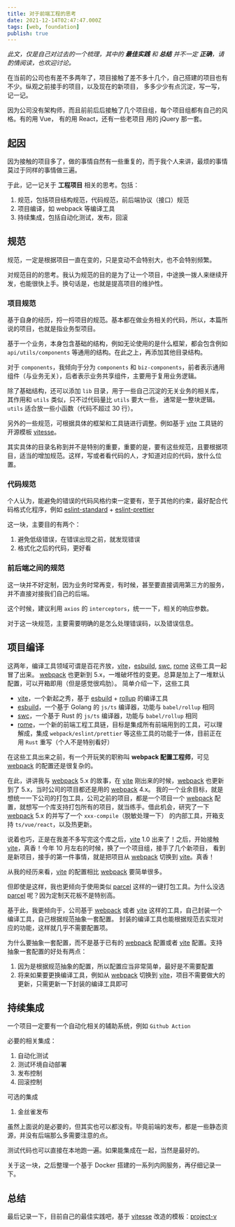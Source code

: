 ```yaml
---
title: 对于前端工程的思考
date: 2021-12-14T02:47:47.000Z
tags: [web, foundation]
publish: true
---
```


_此文，仅是自己对过去的一个梳理，其中的 **最佳实践** 和 **总结** 并不一定 **正确**，请酌情阅读，也欢迎讨论。_

在当前的公司也有差不多两年了，项目接触了差不多十几个，自己搭建的项目也有不少。纵观之前接手的项目，以及现在的新项目，
多多少少有点沉淀，写一写，记一记。

因为公司没有架构师，而且前前后后接触了几个项目组，每个项目组都有自己的风格。有的用 Vue， 有的用 React，还有一些老项目
用的 jQuery 那一套。

<!-- more -->

## 起因

因为接触的项目多了，做的事情自然有一些重复的，而于我个人来讲，最烦的事情莫过于同样的事情做三遍。

于此，记一记关于 **工程项目** 相关的思考。包括：

1. 规范，包括项目结构规范，代码规范，前后端协议（接口）规范
2. 项目编译，如 webpack 等编译工具
3. 持续集成，包括自动化测试，发布，回滚

## 规范

规范，一定是根据项目一直在变的，只是变动不会特别大，也不会特别频繁。

对规范目的的思考。我认为规范的目的是为了让一个项目，中途换一拨人来继续开发，也能很快上手。换句话是，也就是提高项目的维护性。

### 项目规范

基于自身的经历，捋一捋项目的规范。基本都在做业务相关的代码，所以，本篇所说的项目，也就是指业务型项目。

基于一个业务，本身包含基础的结构，例如无论使用的是什么框架，都会包含例如 `api/utils/components` 等通用的结构。在此之上，再添加其他目录结构。

对于 `components`，我倾向于分为 `components` 和 `biz-components`，前者表示通用组件（与业务无关），后者表示业务共享组件，主要用于复用业务逻辑。

除了基础结构，还可以添加 `lib` 目录，用于一些自己沉淀的无关业务的相关库，其作用和 `utils` 类似，只不过代码量比 `utils` 要大一些，
通常是一整块逻辑。`utils` 适合放一些小函数（代码不超过 30 行）。

另外的一些规范，可根据具体的框架和工具链进行调整。例如基于 [vite] 工具链的开源模板 [vitesse]。

其实具体的目录名称到并不是特别的重要，重要的是，要有这些规范，且要根据项目，适当的增加规范。这样，写或者看代码的人，才知道对应的代码，放什么位置。

### 代码规范

个人认为，能避免的错误的代码风格约束一定要有，至于其他的约束，最好配合代码格式化程序，例如 [eslint-standard] + [eslint-prettier]

这一块，主要目的有两个：

1. 避免低级错误，在错误出现之前，就发现错误
2. 格式化之后的代码，更好看

### 前后端之间的规范

这一块并不好定制，因为业务时常再变，有时候，甚至要直接调用第三方的服务，并不直接对接我们自己的后端。

这个时候，建议利用 `axios` 的 `interceptors`，统一一下，相关的响应参数。

对于这一块规范，主要需要明确的是怎么处理错误码，以及错误信息。

## 项目编译

这两年，编译工具领域可谓是百花齐放，[vite]，[esbuild], [swc], [rome] 这些工具一起冒了出来。
[webpack] 也更新到 5.x，一堆破坏性的变更。总算是加上了一堆默认配置，可以开箱即用（但是感觉很鸡肋）。
简单介绍一下，这些工具

- [vite]，一个新起之秀，基于 [esbuild] + [rollup] 的编译工具
- [esbuild]，一个基于 Golang 的 `js/ts` 编译器，功能与 `babel/rollup` 相同
- [swc]，一个基于 Rust 的 `js/ts` 编译器，功能与 `babel/rollup` 相同
- [rome]，一个新的前端工程工具链，目标是集成所有前端用到的工具，可以理解成，集成 `webpack/eslint/prettier` 等这些工具的功能于一体，目前正在用 `Rust` 重写（个人不是特别看好）

在这些工具出来之前，有一个开玩笑的职称叫 **webpack 配置工程师**，可见 [webpack] 的配置还是很复杂的。

在此，讲讲我与 [webpack] 5.x 的故事，在 [vite] 刚出来的时候，[webpack] 也更新到了 5.x，当时公司的项目都还是用的 [webpack] 4.x。
我的一个业余目标，就是想统一一下公司的打包工具，公司之前的项目，都是一个项目一个 [webpack] 配置，就想写一个库支持打包所有的项目，就当练手。借此机会，研究了一下
[webpack] 5.x 的并写了一个 `xxx-compile`（脱敏处理一下） 的内部工具，开箱支持 `ts/vue/react`，以及热更新。

说着也巧，正是在我差不多写完这个库之后，[vite] 1.0 出来了！之后，开始接触 [vite]，真香！今年 10 月左右的时候，换了一个项目组，接手了几个新项目，
看到是新项目，接手的第一件事情，就是把项目从 [webpack] 切换到 [vite]。真香！

从我的经历来看，[vite] 的配置相比 [webpack] 要简单很多。

但即使是这样，我也更倾向于使用类似 [parcel] 这样的一键打包工具。为什么没选 [parcel] 呢？因为定制天花板不是特别高。

基于此，我更倾向于，公司基于 [webpack] 或者 [vite] 这样的工具，自己封装一个编译工具，自己根据规范抽象一套配置。
封装的编译工具也能根据规范去实现对应的功能，这样就几乎不需要配置项。

为什么要抽象一套配置，而不是基于已有的 [webpack] 配置或者 [vite] 配置。支持抽象一套配置的好处有两点：

1. 因为是根据规范抽象的配置，所以配置应当非常简单，最好是不需要配置
2. 将来如果要更换编译工具，例如从 [webpack] 切换到 [vite]，项目不需要做大的更新，只需更新一下封装的编译工具即可

## 持续集成

一个项目一定要有一个自动化相关的辅助系统，例如 `Github Action`

必要的相关集成：

1. 自动化测试
2. 测试环境自动部署
3. 发布控制
4. 回滚控制

可选的集成

1. 金丝雀发布

虽然上面说的是必要的，但其实也可以都没有。毕竟前端的发布，都是一些静态资源，并没有后端那么多需要注意的点。

测试代码也可以直接在本地跑一遍。如果能集成在一起，当然是最好的。

关于这一块，之后整理一个基于 Docker 搭建的一系列内网服务，再仔细记录一下。

## 总结

最后记录一下，目前自己的最佳实践吧，基于 [vitesse] 改造的模板：[project-v](https://github.com/0x-jerry/project-v)

[parcel]: https://parceljs.org/
[rome]: https://github.com/rome/tools
[swc]: https://swc.rs/
[rollup]: https://rollupjs.org/
[esbuild]: https://esbuild.github.io/
[vite]: https://vitejs.dev
[webpack]: https://webpack.js.org/
[vitesse]: https://github.com/antfu/vitesse
[eslint-standard]: https://github.com/standard/eslint-config-standard
[eslint-prettier]: https://github.com/prettier/eslint-config-prettier
